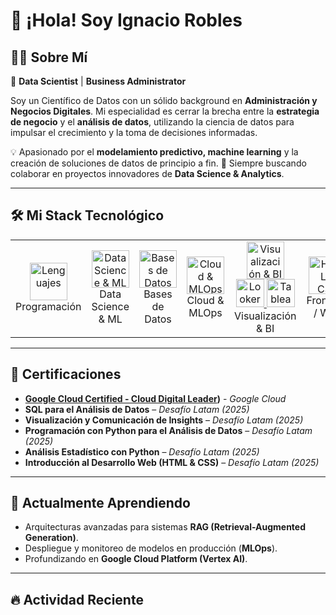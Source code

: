 # 👋 ¡Hola! Soy Ignacio Robles

## 🧑‍💻 Sobre Mí
🎯 **Data Scientist** | **Business Administrator**

Soy un Científico de Datos con un sólido background en **Administración y Negocios Digitales**. Mi especialidad es cerrar la brecha entre la **estrategia de negocio** y el **análisis de datos**, utilizando la ciencia de datos para impulsar el crecimiento y la toma de decisiones informadas.

💡 Apasionado por el **modelamiento predictivo, machine learning** y la creación de soluciones de datos de principio a fin.
🚀 Siempre buscando colaborar en proyectos innovadores de **Data Science & Analytics**.

---

## 🛠️ Mi Stack Tecnológico

<table>
  <tr>
    <td align="center" width="120">
      <a href="#-programación-y-consultas">
        <img src="https://skillicons.dev/icons?i=python,sql" width="60" height="60" alt="Lenguajes" />
      </a>
      <br>Programación
    </td>
    <td align="center" width="120">
      <a href="#-data-science--machine-learning">
        <img src="https://skillicons.dev/icons?i=pandas,numpy,scikitlearn,tensorflow,huggingface" width="60" height="60" alt="Data Science & ML" />
      </a>
      <br>Data Science & ML
    </td>
    <td align="center" width="120">
      <a href="#-bases-de-datos--data-warehousing">
        <img src="https://skillicons.dev/icons?i=postgres,gcp" width="60" height="60" alt="Bases de Datos" />
      </a>
      <br>Bases de Datos
    </td>
    <td align="center" width="120">
      <a href="#-cloud--mlops">
        <img src="https://skillicons.dev/icons?i=docker,git,github,fastapi" width="60" height="60" alt="Cloud & MLOps" />
      </a>
      <br>Cloud & MLOps
    </td>
    <td align="center" width="120">
      <a href="#-visualización--bi">
        <img src="https://skillicons.dev/icons?i=seaborn,plotly,powerbi" width="60" height="60" alt="Visualización & BI" />
        <br>
        <img src="https://upload.wikimedia.org/wikipedia/commons/4/4b/Looker.svg" width="45" height="45" alt="Looker" />
        <img src="https://upload.wikimedia.org/wikipedia/commons/4/4b/Tableau_Logo.png" width="45" height="45" alt="Tableau" />
      </a>
      <br>Visualización & BI
    </td>
    <td align="center" width="120">
      <a href="#-frontend--web">
        <img src="https://skillicons.dev/icons?i=html,css" width="60" height="60" alt="HTML y CSS" />
      </a>
      <br>Frontend / Web
    </td>
  </tr>
</table>

---

## 📜 Certificaciones

- **[Google Cloud Certified - Cloud Digital Leader](https://www.credly.com/users/ignacio-robles.5e1ec43d))** - *Google Cloud*
- **SQL para el Análisis de Datos** – *Desafío Latam (2025)*
- **Visualización y Comunicación de Insights** – *Desafío Latam (2025)*
- **Programación con Python para el Análisis de Datos** – *Desafío Latam (2025)*
- **Análisis Estadístico con Python** – *Desafío Latam (2025)*
- **Introducción al Desarrollo Web (HTML & CSS)** – *Desafío Latam (2025)*
---

## 🌱 Actualmente Aprendiendo
- Arquitecturas avanzadas para sistemas **RAG (Retrieval-Augmented Generation)**.
- Despliegue y monitoreo de modelos en producción (**MLOps**).
- Profundizando en **Google Cloud Platform (Vertex AI)**.

---

## 🔥 Actividad Reciente

